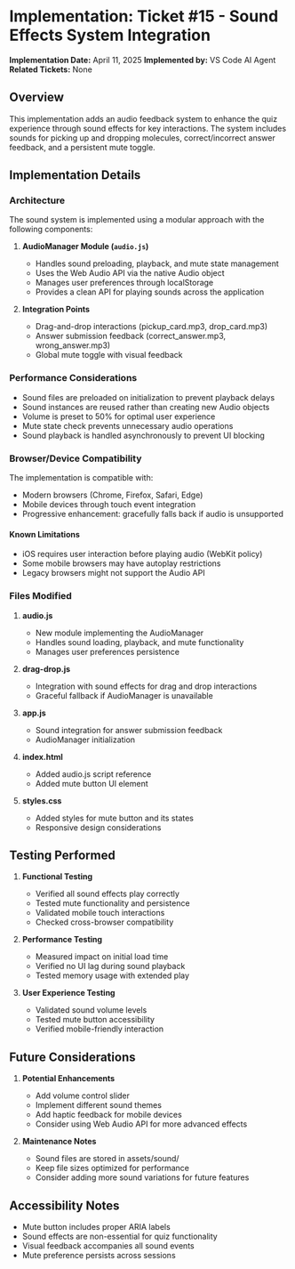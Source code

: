 # Implementation: Ticket #15 - Sound Effects System Integration

**Implementation Date:** April 11, 2025
**Implemented by:** VS Code AI Agent
**Related Tickets:** None

## Overview
This implementation adds an audio feedback system to enhance the quiz experience through sound effects for key interactions. The system includes sounds for picking up and dropping molecules, correct/incorrect answer feedback, and a persistent mute toggle.

## Implementation Details

### Architecture
The sound system is implemented using a modular approach with the following components:

1. **AudioManager Module (`audio.js`)**
   - Handles sound preloading, playback, and mute state management
   - Uses the Web Audio API via the native Audio object
   - Manages user preferences through localStorage
   - Provides a clean API for playing sounds across the application

2. **Integration Points**
   - Drag-and-drop interactions (pickup_card.mp3, drop_card.mp3)
   - Answer submission feedback (correct_answer.mp3, wrong_answer.mp3)
   - Global mute toggle with visual feedback

### Performance Considerations
- Sound files are preloaded on initialization to prevent playback delays
- Sound instances are reused rather than creating new Audio objects
- Volume is preset to 50% for optimal user experience
- Mute state check prevents unnecessary audio operations
- Sound playback is handled asynchronously to prevent UI blocking

### Browser/Device Compatibility
The implementation is compatible with:
- Modern browsers (Chrome, Firefox, Safari, Edge)
- Mobile devices through touch event integration
- Progressive enhancement: gracefully falls back if audio is unsupported

#### Known Limitations
- iOS requires user interaction before playing audio (WebKit policy)
- Some mobile browsers may have autoplay restrictions
- Legacy browsers might not support the Audio API

### Files Modified
1. **audio.js**
   - New module implementing the AudioManager
   - Handles sound loading, playback, and mute functionality
   - Manages user preferences persistence

2. **drag-drop.js**
   - Integration with sound effects for drag and drop interactions
   - Graceful fallback if AudioManager is unavailable

3. **app.js**
   - Sound integration for answer submission feedback
   - AudioManager initialization

4. **index.html**
   - Added audio.js script reference
   - Added mute button UI element

5. **styles.css**
   - Added styles for mute button and its states
   - Responsive design considerations

## Testing Performed
1. **Functional Testing**
   - Verified all sound effects play correctly
   - Tested mute functionality and persistence
   - Validated mobile touch interactions
   - Checked cross-browser compatibility

2. **Performance Testing**
   - Measured impact on initial load time
   - Verified no UI lag during sound playback
   - Tested memory usage with extended play

3. **User Experience Testing**
   - Validated sound volume levels
   - Tested mute button accessibility
   - Verified mobile-friendly interaction

## Future Considerations
1. **Potential Enhancements**
   - Add volume control slider
   - Implement different sound themes
   - Add haptic feedback for mobile devices
   - Consider using Web Audio API for more advanced effects

2. **Maintenance Notes**
   - Sound files are stored in assets/sound/
   - Keep file sizes optimized for performance
   - Consider adding more sound variations for future features

## Accessibility Notes
- Mute button includes proper ARIA labels
- Sound effects are non-essential for quiz functionality
- Visual feedback accompanies all sound events
- Mute preference persists across sessions